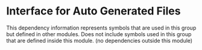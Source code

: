 
# Interface for Auto Generated Files
This dependency information represents symbols that are used in this group but defined in other modules.  Does not include symbols used in this group that are defined inside this module.
(no dependencies outside this module)
